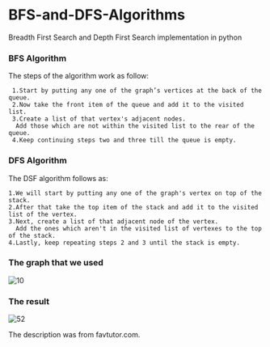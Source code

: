 # BFS-and-DFS-Algorithms
Breadth First Search and Depth First Search implementation in python

### BFS Algorithm

The steps of the algorithm work as follow:

     1.Start by putting any one of the graph’s vertices at the back of the queue.
     2.Now take the front item of the queue and add it to the visited list.
     3.Create a list of that vertex's adjacent nodes. 
      Add those which are not within the visited list to the rear of the queue.
     4.Keep continuing steps two and three till the queue is empty.

### DFS Algorithm

The DSF algorithm follows as:

    1.We will start by putting any one of the graph's vertex on top of the stack.
    2.After that take the top item of the stack and add it to the visited list of the vertex.
    3.Next, create a list of that adjacent node of the vertex. 
      Add the ones which aren't in the visited list of vertexes to the top of the stack.
    4.Lastly, keep repeating steps 2 and 3 until the stack is empty.

### The graph that we used

![10](https://user-images.githubusercontent.com/45950266/153004070-dd4b12c2-752b-47d4-a396-277d6e0658b8.jpg)

### The result

![52](https://user-images.githubusercontent.com/45950266/153003393-9b6b3c3b-856a-490b-b54c-0ad2fc4b6579.png)


The description was from favtutor.com.
